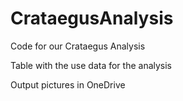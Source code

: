 # CrataegusAnalysis

Code for our Crataegus Analysis

Table with the use data for the analysis

Output pictures in OneDrive
